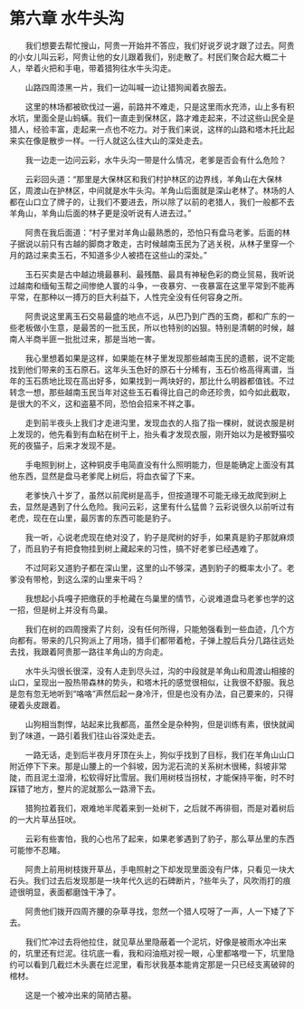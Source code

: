# 第六章 水牛头沟


　　我们想要去帮忙搜山，阿贵一开始并不答应，我们好说歹说才跟了过去。阿贵的小女儿叫云彩，阿贵让他的女儿跟着我们，别走散了。村民们聚合起大概二十人，举着火把和手电，带着猎狗往水牛头沟走。

　　山路四周漆黑一片，我们一边叫喊一边让猎狗闻着衣服去。

　　这里的林场都被砍伐过一遍，前路并不难走，只是这里雨水充沛，山上多有积水坑，里面全是山蚂蟥。我们一直走到保林区，路才难走起来，不过这些山民全是猎人，经验丰富，走起来一点也不吃力。对于我们来说，这样的山路和塔木托比起来实在像是散步一样。一行人就这么往大山的深处走去。

　　我一边走一边问云彩，水牛头沟一带是什么情况，老爹是否会有什么危险？

　　云彩回头道：“那里是大保林区和我们村护林区的边界线，羊角山在大保林区，周渡山在护林区，中间就是水牛头沟。羊角山后面就是深山老林了。林场的人都在山口立了牌子的，让我们不要进去，所以除了以前的老猎人，我们一般都不去羊角山，羊角山后面的林子更是没听说有人进去过。”

　　阿贵在我后面道：“村子里对羊角山最熟悉的，恐怕只有盘马老爹。后面的林子据说以前只有古越的脚商才敢走，古时候越南玉民为了逃关税，从林子里穿一个月的路过来卖玉石，不知道多少人被捂在这些山的深处。”

　　玉石买卖是古中越边境最暴利、最残酷、最具有神秘色彩的商业贸易，我听说过越南和缅甸玉帮之间惨绝人寰的斗争，一夜暴穷、一夜暴富在这里平常到不能再平常，在那种以一搏万的巨大利益下，人性完全没有任何容身之所。

　　阿贵说这里离玉石交易最盛的地点不远，从巴乃到广西的玉商，都和广东的一些老板做小生意，是最苦的一批玉民，所以也特别的凶狠。特别是清朝的时候，越南人半商半匪一批批过来，那是当地一害。

　　我心里想着如果是这样，如果能在林子里发现那些越南玉民的遗骸，说不定能找到他们带来的玉石原石。这年头玉色好的原石十分稀有，玉石价格高得离谱，当年的玉石质地比现在高出好多，如果找到一两块好的，那比什么明器都值钱。不过转念一想，那些越南玉民当年对这些玉石看得比自己的命还珍贵，如今如此截取，是很大的不义，这和盗墓不同，恐怕会招来不祥之事。

　　走到前半夜头上我们才走进沟里，发现血衣的人指了指一棵树，就说衣服是树上发现的，他先看到有血粘在树干上，抬头看才发现衣服，刚开始以为是被野猫咬死的夜猫子，后来才发现不是。

　　手电照到树上，这种铜皮手电简直没有什么照明能力，但是能确定上面没有其他东西，显然是盘马老爹爬上树后，将血衣留了下来。

　　老爹快八十岁了，虽然以前爬树是高手，但按道理不可能无缘无故爬到树上去，显然是遇到了什么危险。我问云彩，这里有什么猛兽？云彩说很久以前听过有老虎，现在在山里，最厉害的东西可能是豹子。

　　我一听，心说老虎现在绝对没了，豹子是爬树的好手，如果真是豹子那就麻烦了，而且豹子有把食物挂到树上藏起来的习性，搞不好老爹已经遇难了。

　　不过阿彩又道豹子都在深山里，这里的山不够深，遇到豹子的概率太小了。老爹没有带枪，到这么深的山里来干吗？

　　我想起小兵嘎子把缴获的手枪藏在鸟巢里的情节，心说难道盘马老爹也学的这一招，但是树上并没有鸟巢。

　　我们在树的四周搜索了片刻，没有任何所得，只能勉强看到一些血迹，几个方向都有。带来的几只狗派上了用场，猎手们都带着枪，子弹上膛后兵分几路往远处去找，我跟着阿贵那一路往羊角山的方向走。

　　水牛头沟很长很深，没有人走到尽头过，沟的中段就是羊角山和周渡山相接的山口，呈现出一股热带森林的势头，和塔木托的感觉很相似，让我很不舒服。我总是忽有忽无地听到“咯咯”声然后起一身冷汗，但是也没有办法，自己要来的，只得硬着头皮跟着。

　　山狗相当剽悍，站起来比我都高，虽然全是杂种狗，但是训练有素，很快就闻到了味道，一路引着我们往山谷深处走去。

　　一路无话，走到后半夜月牙顶在头上，狗似乎找到了目标，我们在羊角山山口附近停下下来。那是山腰上的一个斜坡，因为泥石流的关系树木很稀，斜坡非常陡，而且泥土湿滑，松软得好比雪层。我们用树枝当拐杖，才能保持平衡，时不时踩错了地方，整片的泥就那么一路滑下去。

　　猎狗拉着我们，艰难地半爬着来到一处树下，之后就不再徘徊，而是对着树后的一大片草丛狂吠。

　　云彩有些害怕，我的心也吊了起来，如果老爹遇到了豹子，那么草丛里的东西可能惨不忍睹。

　　阿贵上前用树枝拨开草丛，手电照射之下却发现里面没有尸体，只看见一块大石头。我们过去后发现那是一块年代久远的石碑断片，?些年头了，风吹雨打的痕迹很明显，表面都磨蚀干净了。

　　阿贵他们拨开四周齐腰的杂草寻找，忽然一个猎人哎呀了一声，人一下矮了下去。

　　我们忙冲过去将他拉住，就见草丛里隐蔽着一个泥坑，好像是被雨水冲出来的，坑里还有烂泥。往坑底一看，我和闷油瓶对视一眼，心里都咯噔一下，坑里隐约可以看到几截烂木头裹在烂泥里，看形状我基本能肯定那是一只已经支离破碎的棺材。

　　这是一个被冲出来的简陋古墓。 

